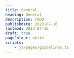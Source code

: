 ```yaml
---
title: General
heading: General
description: TODO
publishdate: 2023-07-16
lastmod: 2023-07-16
draft: true
pageColour: white
scripts:
    - js/pages/guidelines.ts
---
```

